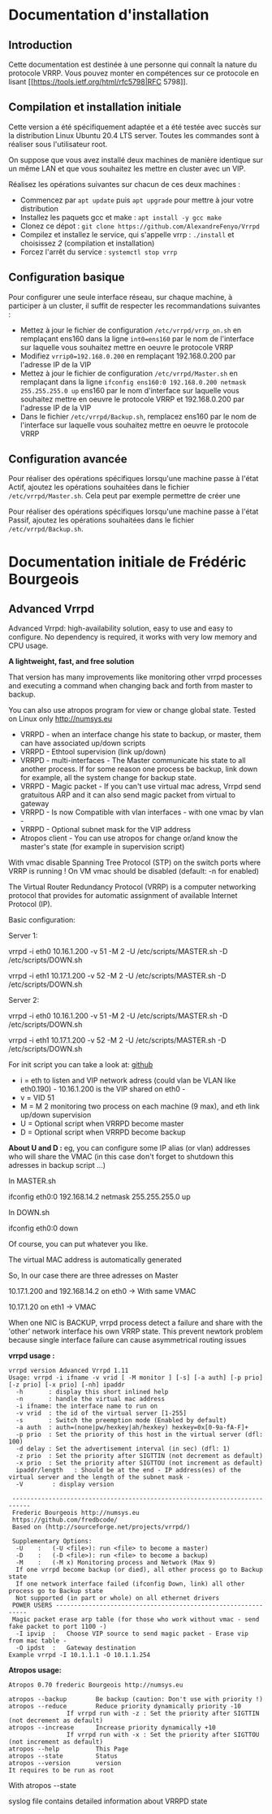 # Documentation d'installation

## Introduction

Cette documentation est destinée à une personne qui connaît la nature du protocole VRRP. Vous pouvez monter en compétences sur ce protocole en lisant [[https://tools.ietf.org/html/rfc5798|RFC 5798]].

## Compilation et installation initiale

Cette version a été spécifiquement adaptée et a été testée avec succès sur la distribution Linux Ubuntu 20.4 LTS server. Toutes les commandes sont à réaliser sous l'utilisateur root.

On suppose que vous avez installé deux machines de manière identique sur un même LAN et que vous souhaitez les mettre en cluster avec un VIP.

Réalisez les opérations suivantes sur chacun de ces deux machines :
- Commencez par `apt update` puis `apt upgrade` pour mettre à jour votre distribution
- Installez les paquets gcc et make : `apt install -y gcc make`
- Clonez ce dépot : `git clone https://github.com/AlexandreFenyo/Vrrpd`
- Compilez et installez le service, qui s'appelle vrrp : `./install` et choisissez *2* (compilation et installation)
- Forcez l'arrêt du service : `systemctl stop vrrp`

## Configuration basique

Pour configurer une seule interface réseau, sur chaque machine, à participer à un cluster, il suffit de respecter les recommandations suivantes :

- Mettez à jour le fichier de configuration `/etc/vrrpd/vrrp_on.sh` en remplaçant ens160 dans la ligne `int0=ens160` par le nom de l'interface sur laquelle vous souhaitez mettre en oeuvre le protocole VRRP
- Modifiez `vrrip0=192.168.0.200` en remplaçant 192.168.0.200 par l'adresse IP de la VIP
- Mettez à jour le fichier de configuration `/etc/vrrpd/Master.sh` en remplaçant dans la ligne `ifconfig ens160:0 192.168.0.200 netmask 255.255.255.0 up` ens160 par le nom d'interface sur laquelle vous souhaitez mettre en oeuvre le protocole VRRP et 192.168.0.200 par l'adresse IP de la VIP
- Dans le fichier `/etc/vrrpd/Backup.sh`, remplacez ens160 par le nom de l'interface sur laquelle vous souhaitez mettre en oeuvre le protocole VRRP

## Configuration avancée

Pour réaliser des opérations spécifiques lorsqu'une machine passe à l'état Actif, ajoutez les opérations souhaitées dans le fichier `/etc/vrrpd/Master.sh`. Cela peut par exemple permettre de créer une 

Pour réaliser des opérations spécifiques lorsqu'une machine passe à l'état Passif, ajoutez les opérations souhaitées dans le fichier `/etc/vrrpd/Backup.sh`.





# Documentation initiale de Frédéric Bourgeois

## Advanced Vrrpd

Advanced Vrrpd: high-availability solution, easy to use and easy to configure.
No dependency is required, it works with very low memory and CPU usage.

**A lightweight, fast, and free solution**  

That version has many improvements like monitoring other vrrpd processes and executing a command when changing back and forth from master to backup. 

You can also use atropos program for view or change global state. 
Tested on Linux only http://numsys.eu

* VRRPD - when an interface change his state to backup, or master, them can have associated up/down scripts
* VRRPD - Ethtool supervision (link up/down)
* VRRPD - multi-interfaces - The Master communicate his state to all another process. If for some reason one process be backup, link down for example, all the system change for backup state.
* VRRPD - Magic packet - If you can't use virtual mac adress, Vrrpd send gratuitous ARP and it can also send magic packet from virtual to gateway
* VRRPD - Is now Compatible with vlan interfaces - with one vmac by vlan -
* VRRPD - Optional subnet mask for the VIP address
* Atropos client - You can use atropos for change or/and know the master's state (for example in supervision script)

With vmac disable Spanning Tree Protocol (STP) on the switch ports where VRRP is running !
On VM vmac should be disabled (default: -n for enabled)

The Virtual Router Redundancy Protocol (VRRP) is a computer networking protocol that provides for automatic assignment of available Internet Protocol (IP).

Basic configuration:

Server 1:

vrrpd -i eth0 10.16.1.200 -v 51 -M 2 -U /etc/scripts/MASTER.sh -D /etc/scripts/DOWN.sh

vrrpd -i eth1 10.17.1.200 -v 52 -M 2 -U /etc/scripts/MASTER.sh -D /etc/scripts/DOWN.sh

Server 2:

vrrpd -i eth0 10.16.1.200 -v 51 -M 2 -U /etc/scripts/MASTER.sh -D /etc/scripts/DOWN.sh

vrrpd -i eth1 10.17.1.200 -v 52 -M 2 -U /etc/scripts/MASTER.sh -D /etc/scripts/DOWN.sh

For init script you can take a look at: [github](https://github.com/fredbcode/Vrrpd/tree/master/configs)

* i = eth to listen and VIP network adress (could vlan be VLAN like eth0.190) - 10.16.1.200 is the VIP shared on eth0 -
* v = VID 51 
* M = M 2 monitoring two process on each machine (9 max), and eth link up/down supervision 
* U = Optional script when VRRPD become master
* D = Optional script when VRRPD become backup

**About U and D :** eg, you can configure some IP alias (or vlan) addresses who will share the VMAC (in this case don't forget to shutdown this adresses in backup script ...)

In MASTER.sh

ifconfig eth0:0 192.168.14.2 netmask 255.255.255.0 up

In DOWN.sh

ifconfig eth0:0 down

Of course, you can put whatever you like.

The virtual MAC address is automatically generated

So, In our case there are three adresses on Master

10.17.1.200 and 192.168.14.2 on eth0 -> With same VMAC

10.17.1.20 on eth1 -> VMAC

When one NIC is BACKUP, vrrpd process detect a failure and share with the 'other' network interface his own VRRP state.
This prevent newtork problem because single interface failure can cause asymmetrical routing issues

**vrrpd usage :**
```
vrrpd version Advanced Vrrpd 1.11
Usage: vrrpd -i ifname -v vrid [ -M monitor ] [-s] [-a auth] [-p prio] [-z prio] [-x prio] [-nh] ipaddr
  -h       : display this short inlined help
  -n       : handle the virtual mac address
  -i ifname: the interface name to run on
  -v vrid  : the id of the virtual server [1-255]
  -s       : Switch the preemption mode (Enabled by default)
  -a auth  : auth=(none|pw/hexkey|ah/hexkey) hexkey=0x[0-9a-fA-F]+
  -p prio  : Set the priority of this host in the virtual server (dfl: 100)
  -d delay : Set the advertisement interval (in sec) (dfl: 1)
  -z prio  : Set the priority after SIGTTIN (not decrement as default)
  -x prio  : Set the priority after SIGTTOU (not increment as default)
  ipaddr/length   : Should be at the end - IP address(es) of the virtual server and the length of the subnet mask - 
  -V        : display version

 ---------------------------------------------------------------------------
 Frederic Bourgeois http://numsys.eu
 https://github.com/fredbcode/
 Based on (http://sourceforge.net/projects/vrrpd/)

 Supplementary Options: 
  -U	:	(-U <file>): run <file> to become a master)
  -D	:	(-D <file>): run <file> to become a backup)
  -M	:	(-M x) Monitoring process and Network (Max 9)
  If one vrrpd become backup (or died), all other process go to Backup state
  If one network interface failed (ifconfig Down, link) all other process go to Backup state
  Not supported (in part or whole) on all ethernet drivers
 POWER USERS --------------------------------------------------------------
 Magic packet erase arp table (for those who work without vmac - send fake packet to port 1100 -)
  -I ipvip	:	Choose VIP source to send magic packet - Erase vip from mac table -
  -O ipdst	:	Gateway destination
Example vrrpd -I 10.1.1.1 -O 10.1.1.254
```
**Atropos usage:**
```
Atropos 0.70 frederic Bourgeois http://numsys.eu

atropos --backup 		Be backup (caution: Don't use with priority !)
atropos --reduce 		Reduce priority dynamically priority -10
				If vrrpd run with -z : Set the priority after SIGTTIN (not decrement as default)
atropos --increase 		Increase priority dynamically +10 
				If vrrpd run with -x : Set the priority after SIGTTOU (not increment as default)
atropos --help			This Page
atropos --state			Status 
atropos --version		version 
It requires to be run as root 
```

With atropos --state

syslog file contains detailed information about VRRPD state 

